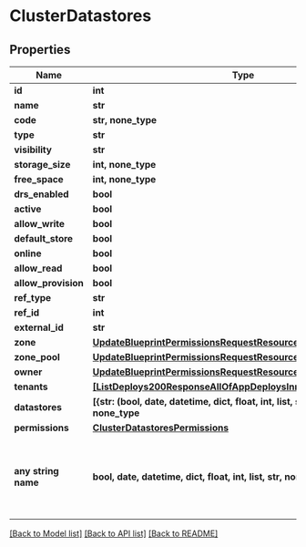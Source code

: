 # ClusterDatastores


## Properties
Name | Type | Description | Notes
------------ | ------------- | ------------- | -------------
**id** | **int** |  | [optional] 
**name** | **str** |  | [optional] 
**code** | **str, none_type** |  | [optional] 
**type** | **str** |  | [optional] 
**visibility** | **str** |  | [optional] 
**storage_size** | **int, none_type** |  | [optional] 
**free_space** | **int, none_type** |  | [optional] 
**drs_enabled** | **bool** |  | [optional] 
**active** | **bool** |  | [optional] 
**allow_write** | **bool** |  | [optional] 
**default_store** | **bool** |  | [optional] 
**online** | **bool** |  | [optional] 
**allow_read** | **bool** |  | [optional] 
**allow_provision** | **bool** |  | [optional] 
**ref_type** | **str** |  | [optional] 
**ref_id** | **int** |  | [optional] 
**external_id** | **str** |  | [optional] 
**zone** | [**UpdateBlueprintPermissionsRequestResourcePermissionSitesInner**](UpdateBlueprintPermissionsRequestResourcePermissionSitesInner.md) |  | [optional] 
**zone_pool** | [**UpdateBlueprintPermissionsRequestResourcePermissionSitesInner**](UpdateBlueprintPermissionsRequestResourcePermissionSitesInner.md) |  | [optional] 
**owner** | [**UpdateBlueprintPermissionsRequestResourcePermissionSitesInner**](UpdateBlueprintPermissionsRequestResourcePermissionSitesInner.md) |  | [optional] 
**tenants** | [**[ListDeploys200ResponseAllOfAppDeploysInnerInstance]**](ListDeploys200ResponseAllOfAppDeploysInnerInstance.md) |  | [optional] 
**datastores** | **[{str: (bool, date, datetime, dict, float, int, list, str, none_type)}], none_type** |  | [optional] 
**permissions** | [**ClusterDatastoresPermissions**](ClusterDatastoresPermissions.md) |  | [optional] 
**any string name** | **bool, date, datetime, dict, float, int, list, str, none_type** | any string name can be used but the value must be the correct type | [optional]

[[Back to Model list]](../README.md#documentation-for-models) [[Back to API list]](../README.md#documentation-for-api-endpoints) [[Back to README]](../README.md)


